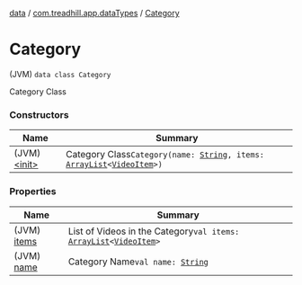 [data](../../index.md) / [com.treadhill.app.dataTypes](../index.md) / [Category](./index.md)

# Category

(JVM) `data class Category`

Category Class

### Constructors

| Name | Summary |
|---|---|
| (JVM) [&lt;init&gt;](-init-.md) | Category Class`Category(name: `[`String`](https://kotlinlang.org/api/latest/jvm/stdlib/kotlin/-string/index.html)`, items: `[`ArrayList`](https://kotlinlang.org/api/latest/jvm/stdlib/kotlin.collections/-array-list/index.html)`<`[`VideoItem`](../-video-item/index.md)`>)` |

### Properties

| Name | Summary |
|---|---|
| (JVM) [items](items.md) | List of Videos in the Category`val items: `[`ArrayList`](https://kotlinlang.org/api/latest/jvm/stdlib/kotlin.collections/-array-list/index.html)`<`[`VideoItem`](../-video-item/index.md)`>` |
| (JVM) [name](name.md) | Category Name`val name: `[`String`](https://kotlinlang.org/api/latest/jvm/stdlib/kotlin/-string/index.html) |
